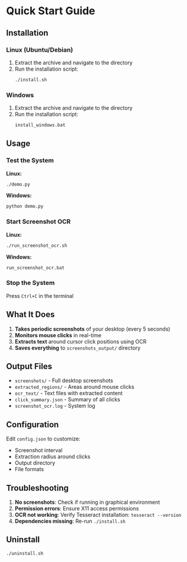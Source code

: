 # Quick Start Guide

## Installation

### Linux (Ubuntu/Debian)
1. Extract the archive and navigate to the directory
2. Run the installation script:
   ```bash
   ./install.sh
   ```

### Windows
1. Extract the archive and navigate to the directory
2. Run the installation script:
   ```cmd
   install_windows.bat
   ```

## Usage

### Test the System
**Linux:**
```bash
./demo.py
```
**Windows:**
```cmd
python demo.py
```

### Start Screenshot OCR
**Linux:**
```bash
./run_screenshot_ocr.sh
```
**Windows:**
```cmd
run_screenshot_ocr.bat
```

### Stop the System
Press `Ctrl+C` in the terminal

## What It Does

1. **Takes periodic screenshots** of your desktop (every 5 seconds)
2. **Monitors mouse clicks** in real-time
3. **Extracts text** around cursor click positions using OCR
4. **Saves everything** to `screenshots_output/` directory

## Output Files

- `screenshots/` - Full desktop screenshots
- `extracted_regions/` - Areas around mouse clicks
- `ocr_text/` - Text files with extracted content
- `click_summary.json` - Summary of all clicks
- `screenshot_ocr.log` - System log

## Configuration

Edit `config.json` to customize:
- Screenshot interval
- Extraction radius around clicks
- Output directory
- File formats

## Troubleshooting

1. **No screenshots**: Check if running in graphical environment
2. **Permission errors**: Ensure X11 access permissions
3. **OCR not working**: Verify Tesseract installation: `tesseract --version`
4. **Dependencies missing**: Re-run `./install.sh`

## Uninstall

```bash
./uninstall.sh
```
